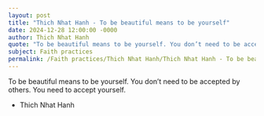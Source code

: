 ```yaml
---
layout: post
title: "Thich Nhat Hanh - To be beautiful means to be yourself"
date: 2024-12-28 12:00:00 -0000
author: Thich Nhat Hanh
quote: "To be beautiful means to be yourself. You don’t need to be accepted by others. You need to accept yourself."
subject: Faith practices
permalink: /Faith practices/Thich Nhat Hanh/Thich Nhat Hanh - To be beautiful means to be yourself
---
```


To be beautiful means to be yourself. You don’t need to be accepted by others. You need to accept yourself.

- Thich Nhat Hanh
